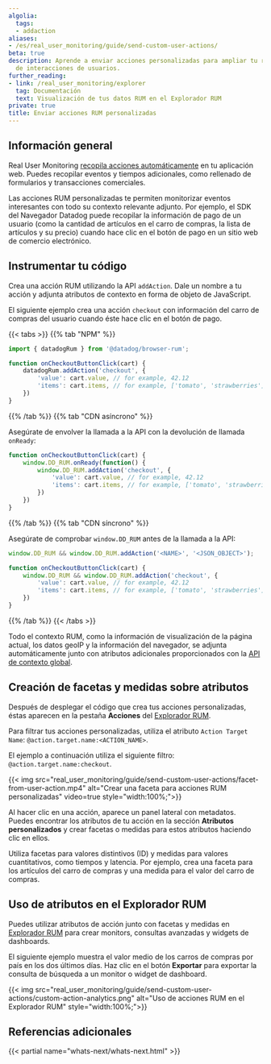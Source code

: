 ```yaml
---
algolia:
  tags:
  - addaction
aliases:
- /es/real_user_monitoring/guide/send-custom-user-actions/
beta: true
description: Aprende a enviar acciones personalizadas para ampliar tu recopilación
  de interacciones de usuarios.
further_reading:
- link: /real_user_monitoring/explorer
  tag: Documentación
  text: Visualización de tus datos RUM en el Explorador RUM
private: true
title: Enviar acciones RUM personalizadas
---
```

## Información general

Real User Monitoring [recopila acciones automáticamente][1] en tu aplicación web. Puedes recopilar eventos y tiempos adicionales, como rellenado de formularios y transacciones comerciales.

Las acciones RUM personalizadas te permiten monitorizar eventos interesantes con todo su contexto relevante adjunto. Por ejemplo, el SDK del Navegador Datadog puede recopilar la información de pago de un usuario (como la cantidad de artículos en el carro de compras, la lista de artículos y su precio) cuando hace clic en el botón de pago en un sitio web de comercio electrónico.

## Instrumentar tu código

Crea una acción RUM utilizando la API `addAction`. Dale un nombre a tu acción y adjunta atributos de contexto en forma de objeto de JavaScript.

El siguiente ejemplo crea una acción `checkout` con información del carro de compras del usuario cuando éste hace clic en el botón de pago.

{{< tabs >}}
{{% tab "NPM" %}}

```javascript
import { datadogRum } from '@datadog/browser-rum';

function onCheckoutButtonClick(cart) {
    datadogRum.addAction('checkout', {
        'value': cart.value, // for example, 42.12
        'items': cart.items, // for example, ['tomato', 'strawberries']
    })
}
```

{{% /tab %}}
{{% tab "CDN asíncrono" %}}

Asegúrate de envolver la llamada a la API con la devolución de llamada `onReady`:

```javascript
function onCheckoutButtonClick(cart) {
    window.DD_RUM.onReady(function() {
        window.DD_RUM.addAction('checkout', {
            'value': cart.value, // for example, 42.12
            'items': cart.items, // for example, ['tomato', 'strawberries']
        })
    })
}
```

{{% /tab %}}
{{% tab "CDN síncrono" %}}

Asegúrate de comprobar `window.DD_RUM` antes de la llamada a la API:

```javascript
window.DD_RUM && window.DD_RUM.addAction('<NAME>', '<JSON_OBJECT>');

function onCheckoutButtonClick(cart) {
    window.DD_RUM && window.DD_RUM.addAction('checkout', {
        'value': cart.value, // for example, 42.12
        'items': cart.items, // for example, ['tomato', 'strawberries']
    })
}
```

{{% /tab %}}
{{< /tabs >}}

Todo el contexto RUM, como la información de visualización de la página actual, los datos geoIP y la información del navegador, se adjunta automáticamente junto con atributos adicionales proporcionados con la [API de contexto global][2].

## Creación de facetas y medidas sobre atributos

Después de desplegar el código que crea tus acciones personalizadas, éstas aparecen en la pestaña **Acciones** del [Explorador RUM][3].

Para filtrar tus acciones personalizadas, utiliza el atributo `Action Target Name`: `@action.target.name:<ACTION_NAME>`.

El ejemplo a continuación utiliza el siguiente filtro: `@action.target.name:checkout`.

{{< img src="real_user_monitoring/guide/send-custom-user-actions/facet-from-user-action.mp4" alt="Crear una faceta para acciones RUM personalizadas" video=true style="width:100%;">}}

Al hacer clic en una acción, aparece un panel lateral con metadatos. Puedes encontrar los atributos de tu acción en la sección **Atributos personalizados** y crear facetas o medidas para estos atributos haciendo clic en ellos.

Utiliza facetas para valores distintivos (ID) y medidas para valores cuantitativos, como tiempos y latencia. Por ejemplo, crea una faceta para los artículos del carro de compras y una medida para el valor del carro de compras.

## Uso de atributos en el Explorador RUM

Puedes utilizar atributos de acción junto con facetas y medidas en [Explorador RUM][3] para crear monitors, consultas avanzadas y widgets de dashboards.

El siguiente ejemplo muestra el valor medio de los carros de compras por país en los dos últimos días. Haz clic en el botón **Exportar** para exportar la consulta de búsqueda a un monitor o widget de dashboard.

{{< img src="real_user_monitoring/guide/send-custom-user-actions/custom-action-analytics.png" alt="Uso de acciones RUM en el Explorador RUM" style="width:100%;">}}

## Referencias adicionales

{{< partial name="whats-next/whats-next.html" >}}

[1]: /es/real_user_monitoring/browser/data_collected/?tab=useraction#action-attributes
[2]: /es/real_user_monitoring/browser/advanced_configuration/#replace-global-context
[3]: /es/real_user_monitoring/explorer